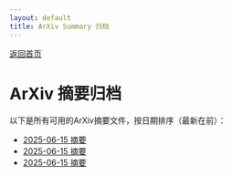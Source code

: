 ```yaml
---
layout: default
title: ArXiv Summary 归档
---
```


[返回首页](index.md)

# ArXiv 摘要归档

以下是所有可用的ArXiv摘要文件，按日期排序（最新在前）：

- [2025-06-15 摘要](summary_20250615_154245.md)
- [2025-06-15 摘要](summary_20250615_094257.md)
- [2025-06-15 摘要](summary_20250615_091450.md)
